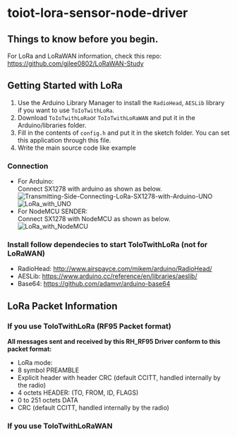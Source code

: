 # toiot-lora-sensor-node-driver

## Things to know before you begin.   
For LoRa and LoRaWAN information, check this repo:   
https://github.com/gjlee0802/LoRaWAN-Study

## Getting Started with LoRa
1. Use the Arduino Library Manager to install the `RadioHead`, `AESLib` library if you want to use `ToIoTwithLoRa`.
2. Download `ToIoTwithLoRa`or `ToIoTwithLoRaWAN` and put it in the Arduino/libraries folder.
3. Fill in the contents of `config.h` and put it in the sketch folder. You can set this application through this file.
4. Write the main source code like example
   
### Connection
- For Arduino:    
Connect SX1278 with arduino as shown as below.   
![Transmitting-Side-Connecting-LoRa-SX1278-with-Arduino-UNO](https://user-images.githubusercontent.com/49184890/104311794-12a0bf00-5519-11eb-8039-b8d42397c83b.png)
![LoRa_with_UNO](https://user-images.githubusercontent.com/49184890/104308980-cce1f780-5514-11eb-8256-a2de8c06e99f.PNG)   
- For NodeMCU SENDER:    
Connect SX1278 with NodeMCU as shown as below.   
![LoRa_with_NodeMCU](https://user-images.githubusercontent.com/49184890/104408324-2561d500-55a7-11eb-88b7-c84003821d7b.PNG)   

### Install follow dependecies to start ToIoTwithLoRa (not for LoRaWAN)
- RadioHead: http://www.airspayce.com/mikem/arduino/RadioHead/   
- AESLib: https://www.arduino.cc/reference/en/libraries/aeslib/
- Base64: https://github.com/adamvr/arduino-base64   


## LoRa Packet Information

### If you use ToIoTwithLoRa (RF95 Packet format)
**All messages sent and received by this RH_RF95 Driver conform to this packet format:**
- LoRa mode:   
- 8 symbol PREAMBLE   
- Explicit header with header CRC (default CCITT, handled internally by the radio)   
- 4 octets HEADER: (TO, FROM, ID, FLAGS)   
- 0 to 251 octets DATA   
- CRC (default CCITT, handled internally by the radio)   

### If you use ToIoTwithLoRaWAN
